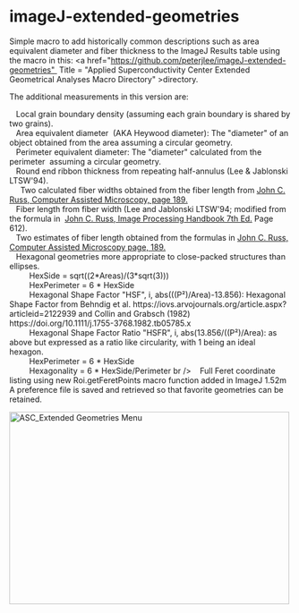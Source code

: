 # imageJ-extended-geometries
Simple macro to add historically common descriptions such as area equivalent diameter and fiber thickness to the ImageJ Results table using the macro in this: <a href="https://github.com/peterjlee/imageJ-extended-geometries"  Title = "Applied Superconductivity Center Extended Geometrical Analyses Macro Directory" >directory</a>.</p><p>The additional measurements in this version are:</p>
<p>&nbsp;&nbsp;&nbsp;Local grain boundary density (assuming each grain boundary is shared by two grains).<br />
&nbsp;&nbsp;&nbsp;Area equivalent diameter  (AKA Heywood diameter): The &quot;diameter&quot; of an object obtained from the area assuming a circular geometry.<br />
&nbsp;&nbsp;&nbsp;Perimeter equivalent diameter: The &quot;diameter&quot; calculated from the perimeter  assuming a circular geometry.<br />
&nbsp;&nbsp;&nbsp;Round end ribbon thickness from repeating half-annulus (Lee &amp; Jablonski LTSW'94).<br />  &nbsp;&nbsp;&nbsp;Two calculated fiber widths obtained from the fiber length from <a href="http://www.springer.com/us/book/9781461278689">John C. Russ, Computer Assisted Microscopy, page 189.</a><br />
&nbsp;&nbsp;&nbsp;Fiber length from fiber width (Lee and Jablonski LTSW'94; modified from the formula in  <a href="https://www.crcpress.com/The-Image-Processing-Handbook-Seventh-Edition/Russ-Neal/p/book/9781498740265">John C. Russ, Image Processing Handbook 7th Ed.</a> Page 612).<br />
&nbsp;&nbsp;&nbsp;Two estimates of fiber length obtained from the formulas in <a href="http://www.springer.com/us/book/9781461278689">John C. Russ, Computer Assisted Microscopy page, 189.</a><br />
&nbsp;&nbsp;&nbsp;Hexagonal geometries more appropriate to close-packed structures than ellipses.<br />
  &nbsp;&nbsp;&nbsp;&nbsp;&nbsp;&nbsp;&nbsp;&nbsp;&nbsp;HexSide = sqrt((2*Areas)/(3*sqrt(3))) <br />
  &nbsp;&nbsp;&nbsp;&nbsp;&nbsp;&nbsp;&nbsp;&nbsp;&nbsp;HexPerimeter = 6 * HexSide <br />
  &nbsp;&nbsp;&nbsp;&nbsp;&nbsp;&nbsp;&nbsp;&nbsp;&nbsp;Hexagonal Shape Factor "HSF", i, abs(((P&sup2;)/Area)-13.856): Hexagonal Shape Factor from Behndig et al. https://iovs.arvojournals.org/article.aspx?articleid=2122939 and Collin and Grabsch (1982) https://doi.org/10.1111/j.1755-3768.1982.tb05785.x <br />
   &nbsp;&nbsp;&nbsp;&nbsp;&nbsp;&nbsp;&nbsp;&nbsp;&nbsp;Hexagonal Shape Factor Ratio "HSFR", i, abs(13.856/((P&sup2;)/Area): as above but expressed as a ratio like circularity, with 1 being an ideal hexagon. <br />
  &nbsp;&nbsp;&nbsp;&nbsp;&nbsp;&nbsp;&nbsp;&nbsp;&nbsp;HexPerimeter = 6 * HexSide <br />
  &nbsp;&nbsp;&nbsp;&nbsp;&nbsp;&nbsp;&nbsp;&nbsp;&nbsp;Hexagonality = 6 * HexSide/Perimeter br />
&nbsp;&nbsp;&nbsp;Full Feret coordinate listing using new Roi.getFeretPoints macro function added in ImageJ 1.52m <br />
A preference file is saved and retrieved so that favorite geometries can be retained.</p>
<p><img src="https://fs.magnet.fsu.edu/~lee/asc/ImageJUtilities/IA_Images/ASC_Extended_Geometries_Menu_500x344.png" alt="ASC_Extended Geometries Menu" width="500" height="344" /> </p>
